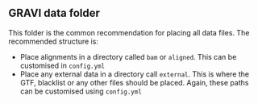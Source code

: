 ## GRAVI data folder

This folder is the common recommendation for placing all data files.
The recommended structure is:

- Place alignments in a directory called `bam` or `aligned`. This can be customised in `config.yml`
- Place any external data in a directory call `external`. This is where the GTF, blacklist or any other files should be placed. Again, these paths can be customised using `config.yml`